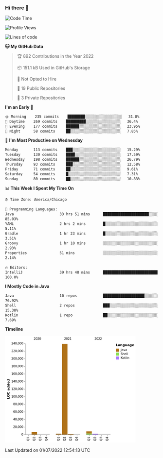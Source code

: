 ### Hi there 👋


<!--START_SECTION:waka-->
![Code Time](http://img.shields.io/badge/Code%20Time-2%2C327%20hrs%2026%20mins-blue)

![Profile Views](http://img.shields.io/badge/Profile%20Views-4-blue)

![Lines of code](https://img.shields.io/badge/From%20Hello%20World%20I%27ve%20Written-259%20Thousand%20lines%20of%20code-blue)

**🐱 My GitHub Data** 

> 🏆 892 Contributions in the Year 2022
 > 
> 📦 151.1 kB Used in GitHub's Storage 
 > 
> 🚫 Not Opted to Hire
 > 
> 📜 19 Public Repositories 
 > 
> 🔑 3 Private Repositories  
 > 
**I'm an Early 🐤** 

```text
🌞 Morning    235 commits    ████████░░░░░░░░░░░░░░░░░   31.8% 
🌆 Daytime    269 commits    █████████░░░░░░░░░░░░░░░░   36.4% 
🌃 Evening    177 commits    ██████░░░░░░░░░░░░░░░░░░░   23.95% 
🌙 Night      58 commits     ██░░░░░░░░░░░░░░░░░░░░░░░   7.85%

```
📅 **I'm Most Productive on Wednesday** 

```text
Monday       113 commits    ███░░░░░░░░░░░░░░░░░░░░░░   15.29% 
Tuesday      130 commits    ████░░░░░░░░░░░░░░░░░░░░░   17.59% 
Wednesday    198 commits    ██████░░░░░░░░░░░░░░░░░░░   26.79% 
Thursday     93 commits     ███░░░░░░░░░░░░░░░░░░░░░░   12.58% 
Friday       71 commits     ██░░░░░░░░░░░░░░░░░░░░░░░   9.61% 
Saturday     54 commits     █░░░░░░░░░░░░░░░░░░░░░░░░   7.31% 
Sunday       80 commits     ██░░░░░░░░░░░░░░░░░░░░░░░   10.83%

```


📊 **This Week I Spent My Time On** 

```text
⌚︎ Time Zone: America/Chicago

💬 Programming Languages: 
Java                     33 hrs 51 mins      █████████████████████░░░░   85.03% 
YAML                     2 hrs 2 mins        █░░░░░░░░░░░░░░░░░░░░░░░░   5.11% 
Gradle                   1 hr 23 mins        █░░░░░░░░░░░░░░░░░░░░░░░░   3.51% 
Groovy                   1 hr 10 mins        ░░░░░░░░░░░░░░░░░░░░░░░░░   2.93% 
Properties               51 mins             ░░░░░░░░░░░░░░░░░░░░░░░░░   2.14%

🔥 Editors: 
IntelliJ                 39 hrs 48 mins      █████████████████████████   100.0%

```

**I Mostly Code in Java** 

```text
Java                     10 repos            ███████████████████░░░░░░   76.92% 
Shell                    2 repos             ███░░░░░░░░░░░░░░░░░░░░░░   15.38% 
Kotlin                   1 repo              ██░░░░░░░░░░░░░░░░░░░░░░░   7.69%

```


**Timeline**

![Chart not found](https://raw.githubusercontent.com/powercasgamer/powercasgamer/master/charts/bar_graph.png) 


 Last Updated on 01/07/2022 12:54:13 UTC
<!--END_SECTION:waka-->
